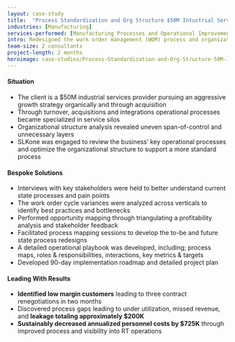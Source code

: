 ```yaml
---
layout: case-study
title:  "Process Standardization and Org Structure $50M Intustrial Services Provider"
industries: [Manufacturing]
services-performed: [Manufacturing Processes and Operational Improvements]
intro: Redesigned the work order management (WOM) process and organizational structure for a growing industrial services firm actively undergoing integration and restructuring
team-size: 2 consultants
project-length: 2 months
heroimage: case-studies/Process-Standardization-and-Org-Structure-50M-Intustrial-Services-Provider.jpg
---
```


#### Situation
- The client is a $50M industrial services provider pursuing an aggressive growth strategy organically and through acquisition
- Through turnover, acquisitions and integrations operational processes became specialized in service silos
- Organizational structure analysis revealed uneven span-of-control and unnecessary layers
- SLKone was engaged to review the business’ key operational processes and optimize the organizational structure to support a more standard process

#### Bespoke Solutions
- Interviews with key stakeholders were held to better understand current state processes and pain points
- The work order cycle variances were analyzed across verticals to identify best practices and bottlenecks
- Performed opportunity mapping through triangulating a profitability analysis and stakeholder feedback 
- Facilitated process mapping sessions to develop the to-be and future state process redesigns
- A detailed operational playbook was developed, including; process maps, roles & responsibilities, interactions, key metrics & targets
- Developed 90-day implementation roadmap and detailed project plan

#### Leading With Results
- **Identified low margin customers** leading to three contract renegotiations in two months 
- Discovered process gaps leading to under utilization, missed revenue, and **leakage totaling approximately $200K**
- **Sustainably decreased annualized personnel costs by $725K** through improved process and visibility into  RT operations 

